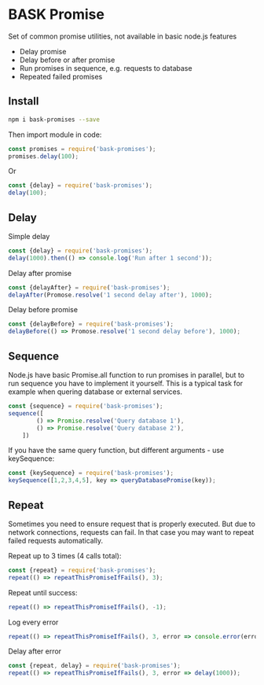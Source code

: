 # BASK Promise

Set of common promise utilities, not available in basic node.js features
* Delay promise
* Delay before or after promise
* Run promises in sequence, e.g. requests to database
* Repeated failed promises

## Install

```sh
npm i bask-promises --save
```

Then import module in code:

```js
const promises = require('bask-promises');
promises.delay(100);
```

Or
```js
const {delay} = require('bask-promises');
delay(100);
```


## Delay

Simple delay
```js
const {delay} = require('bask-promises');
delay(1000).then(() => console.log('Run after 1 second'));
```

Delay after promise
```js
const {delayAfter} = require('bask-promises');
delayAfter(Promose.resolve('1 second delay after'), 1000);
```

Delay before promise
```js
const {delayBefore} = require('bask-promises');
delayBefore(() => Promose.resolve('1 second delay before'), 1000);
```

## Sequence

Node.js have basic Promise.all function to run promises in parallel, but to run sequence you have to implement it yourself. This is a typical task for example when quering database or external services.
```js
const {sequence} = require('bask-promises');
sequence([
        () => Promise.resolve('Query database 1'),
        () => Promise.resolve('Query database 2'),
    ])
```

If you have the same query function, but different arguments - use keySequence:

```js
const {keySequence} = require('bask-promises');
keySequence([1,2,3,4,5], key => queryDatabasePromise(key));
```

## Repeat

Sometimes you need to ensure request that is properly executed. But due to network connections, 
requests can fail. In that case you may want to repeat failed requests automatically.

Repeat up to 3 times (4 calls total):
```js
const {repeat} = require('bask-promises');
repeat(() => repeatThisPromiseIfFails(), 3);
```

Repeat until success:
```js
repeat(() => repeatThisPromiseIfFails(), -1);
```

Log every error
```js
repeat(() => repeatThisPromiseIfFails(), 3, error => console.error(error));
```
Delay after error
```js
const {repeat, delay} = require('bask-promises');
repeat(() => repeatThisPromiseIfFails(), 3, error => delay(1000));
```